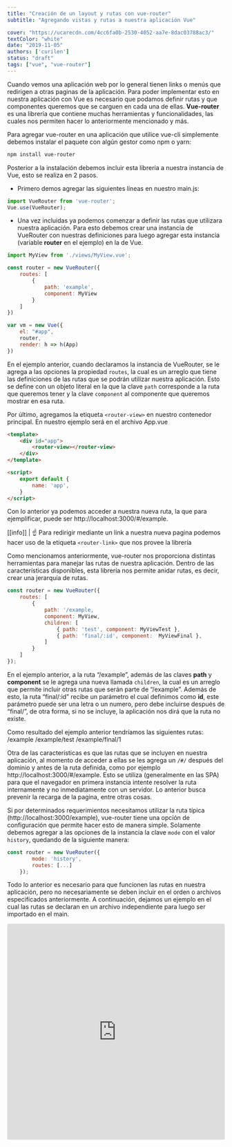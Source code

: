 ```yaml
---
title: "Creación de un layout y rutas con vue-router"
subtitle: "Agregando vistas y rutas a nuestra aplicación Vue"

cover: "https://ucarecdn.com/4cc6fa0b-2530-4052-aa7e-8dac03788ac3/"
textColor: "white"
date: "2019-11-05"
authors: ['curilen']
status: "draft"
tags: ["vue", "vue-router"]
---
```


Cuando vemos una aplicación web por lo general tienen links o menús que redirigen a otras paginas de la aplicación. Para poder implementar esto en nuestra aplicación con Vue es necesario que podamos definir rutas y que componentes queremos que se carguen en cada una de ellas. **Vue-router** es una librería que contiene muchas herramientas y funcionalidades, las cuales nos permiten hacer lo anteriormente mencionado y más.

Para agregar vue-router en una aplicación que utilice vue-cli simplemente debemos instalar el paquete con algún gestor como npm o yarn:

```bash
npm install vue-router
```

Posterior a la instalación debemos incluir esta libreria a nuestra instancia de Vue, esto se realiza en 2 pasos.

* Primero demos agregar las siguientes líneas en nuestro main.js:

```js
import VueRouter from 'vue-router';
Vue.use(VueRouter);
```

* Una vez incluidas ya podemos comenzar a definir las rutas que utilizara nuestra aplicación. Para esto debemos crear una instancia de VueRouter con nuestras definiciones para luego agregar esta instancia (variable **router** en el ejemplo) en la de Vue.

```js
import MyView from './views/MyView.vue';

const router = new VueRouter({
    routes: [
       	{
            path: 'example',
            component: MyView
        }
    ]
})

var vm = new Vue({
    el: "#app",
    router,
    render: h => h(App)
})
```

En el ejemplo anterior, cuando declaramos la instancia de VueRouter, se le agrega a las opciones la propiedad `routes`, la cual es un arreglo que tiene las definiciones de las rutas que se podrán utilizar nuestra aplicación. Esto se define con un objeto literal en la que la clave `path` corresponde a la ruta que queremos tener y la clave `component` al componente que queremos mostrar en esa ruta.

Por último, agregamos la etiqueta `<router-view>` en nuestro contenedor principal. En nuestro ejemplo será en el archivo App.vue

```html
<template>
    <div id="app">
        <router-view></router-view>
    </div>
</template>

<script>
    export default {
        name: 'app',
    }
</script>
```

Con lo anterior ya podemos acceder a nuestra nueva ruta, la que para ejemplificar, puede ser http://localhost:3000/#/example.

[[info]]
| :point_up: Para redirigir mediante un link a nuestra nueva pagina podemos hacer uso de la etiqueta `<router-link>` que nos provee la librería

Como mencionamos anteriormente, vue-router nos proporciona distintas herramientas para manejar las rutas de nuestra aplicación. Dentro de las características disponibles, esta librería nos permite anidar rutas, es decir, crear una jerarquía de rutas.

```js
const router = new VueRouter({ 
	routes: [ 
	    { 
	        path: '/example, 
	        component: MyView, 
	        children: [ 
	            { path: 'test', component: MyViewTest }, 
	            { path: 'final/:id', component:  MyViewFinal },
	        ]
	    }
	]
});
```

En el ejemplo anterior, a la ruta “/example”, además de las claves **path** y **component** se le agrega una nueva llamada `children`, la cual es un arreglo que permite incluir otras rutas que serán parte de “/example”. Además de esto, la ruta “final/:id” recibe un parámetro el cual definimos como **id**, este parámetro puede ser una letra o un numero, pero debe incluirse después de “final/”, de otra forma, si no se incluye, la aplicación nos dirá que la ruta no existe.

Como resultado del ejemplo anterior tendríamos las siguientes rutas:
/example
/example/test
/example/final/1

Otra de las características es que las rutas que se incluyen en nuestra aplicación, al momento de acceder a ellas se les agrega un `/#/` después del dominio y antes de la ruta definida, como por ejemplo http://localhost:3000/#/example.
Esto se utiliza (generalmente en las SPA) para que el navegador en primera instancia intente resolver la ruta internamente y no inmediatamente con un servidor. Lo anterior busca prevenir la recarga de la pagina, entre otras cosas.

Si por determinados requerimientos necesitamos utilizar la ruta típica (http://localhost:3000/example), vue-router tiene una opción de configuración que permite hacer esto de manera simple. Solamente debemos agregar a las opciones de la instancia la clave `mode` con el valor `history`, quedando de la siguiente manera:

```js
const router = new VueRouter({ 
	    mode: 'history', 
	    routes: [...] 
	});
```

Todo lo anterior es necesario para que funcionen las rutas en nuestra aplicación, pero no necesariamente se deben incluir en el orden o archivos especificados anteriormente. A continuación, dejamos un ejemplo en el cual las rutas se declaran en un archivo independiente para luego ser importado en el main.

<iframe
     src="https://codesandbox.io/embed/vue-template-dn173?autoresize=1&fontsize=14"
     style="width:100%; height:500px; border:0; border-radius: 4px; overflow:hidden;"
     title="Vue Router"
     allow="geolocation; microphone; camera; midi; vr; accelerometer; gyroscope; payment; ambient-light-sensor; encrypted-media; usb"
     sandbox="allow-modals allow-forms allow-popups allow-scripts allow-same-origin"
></iframe>